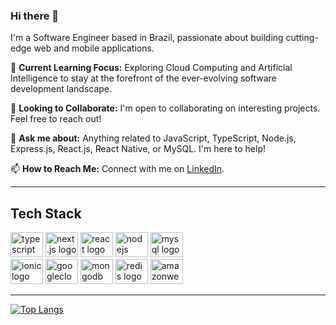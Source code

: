 ### Hi there 👋
I'm a Software Engineer based in Brazil, passionate about building cutting-edge web and mobile applications.

🌱 **Current Learning Focus:** Exploring Cloud Computing and Artificial Intelligence to stay at the forefront of the ever-evolving software development landscape.

🤝 **Looking to Collaborate:** I'm open to collaborating on interesting projects. Feel free to reach out!

💬 **Ask me about:** Anything related to JavaScript, TypeScript, Node.js, Express.js, React.js, React Native, or MySQL. I'm here to help!

📫 **How to Reach Me:** Connect with me on [LinkedIn](https://www.linkedin.com/in/wsilvadeveloper/).

---

<h2 align="left">Tech Stack</h2>

<div align="left">
  <img src="https://cdn.jsdelivr.net/gh/devicons/devicon/icons/typescript/typescript-original.svg" height="40" width="52" alt="typescript logo" />
  <img src="https://cdn.jsdelivr.net/gh/devicons/devicon/icons/nextjs/nextjs-original-wordmark.svg" height="40" width="52" alt="next.js logo" />
  <img src="https://cdn.jsdelivr.net/gh/devicons/devicon/icons/react/react-original.svg" height="40" width="52" alt="react logo" />
  <img src="https://cdn.jsdelivr.net/gh/devicons/devicon/icons/nodejs/nodejs-plain-wordmark.svg" height="40" width="52" alt="nodejs logo" />
  <img src="https://cdn.jsdelivr.net/gh/devicons/devicon/icons/mysql/mysql-original.svg" height="40" width="52" alt="mysql logo" />
</div>

<div align="left">
  <img src="https://cdn.jsdelivr.net/gh/devicons/devicon/icons/ionic/ionic-original.svg" height="40" width="52" alt="ionic logo" />
  <img src="https://cdn.jsdelivr.net/gh/devicons/devicon/icons/googlecloud/googlecloud-original.svg" height="40" width="52" alt="googlecloud logo" />
  <img src="https://cdn.jsdelivr.net/gh/devicons/devicon/icons/mongodb/mongodb-original.svg" height="40" width="52" alt="mongodb logo" />
  <img src="https://cdn.jsdelivr.net/gh/devicons/devicon/icons/redis/redis-original.svg" height="40" width="52" alt="redis logo" />
  <img src="https://cdn.jsdelivr.net/gh/devicons/devicon/icons/amazonwebservices/amazonwebservices-original.svg" height="40" width="52" alt="amazonwebservices logo" />
</div>

---

[![Top Langs](https://github-readme-stats.vercel.app/api/top-langs/?username=ikariwill&layout=compact&theme=dark)](https://github.com/ikariwill/github-readme-stats)
